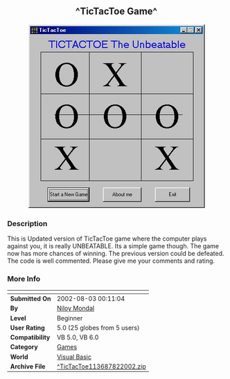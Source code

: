 ﻿<div align="center">

## ^TicTacToe Game^

<img src="PIC2002881426403.jpg">
</div>

### Description

This is Updated version of TicTacToe game where the computer plays against you, it is really UNBEATABLE. Its a simple game though. The game now has more chances of winning. The previous version could be defeated. The code is well commented. Please give me your comments and rating.
 
### More Info
 


<span>             |<span>
---                |---
**Submitted On**   |2002-08-03 00:11:04
**By**             |[Niloy Mondal](https://github.com/Planet-Source-Code/PSCIndex/blob/master/ByAuthor/niloy-mondal.md)
**Level**          |Beginner
**User Rating**    |5.0 (25 globes from 5 users)
**Compatibility**  |VB 5\.0, VB 6\.0
**Category**       |[Games](https://github.com/Planet-Source-Code/PSCIndex/blob/master/ByCategory/games__1-38.md)
**World**          |[Visual Basic](https://github.com/Planet-Source-Code/PSCIndex/blob/master/ByWorld/visual-basic.md)
**Archive File**   |[^TicTacToe113687822002\.zip](https://github.com/Planet-Source-Code/niloy-mondal-tictactoe-game__1-37476/archive/master.zip)








